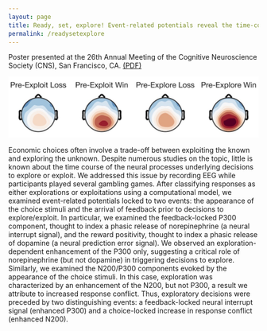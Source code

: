 ```yaml
---
layout: page
title: Ready, set, explore! Event-related potentials reveal the time-course of exploratory decisions
permalink: /readysetexplore
---
```

Poster presented at the 26th Annual Meeting of the Cognitive Neuroscience Society (CNS), San Francisco, CA. [(PDF)](/posters/readysetexplore.pdf)

![Image from CNS 2019 poster](/images/readysetexplore.jpg)

Economic choices often involve a trade-off between exploiting the known and exploring the unknown. Despite numerous studies on the topic, little is known about the time course of the neural processes underlying decisions to explore or exploit. We addressed this issue by recording EEG while participants played several gambling games. After classifying responses as either explorations or exploitations using a computational model, we examined event-related potentials locked to two events: the appearance of the choice stimuli and the arrival of feedback prior to decisions to explore/exploit. In particular, we examined the feedback-locked P300 component, thought to index a phasic release of norepinephrine (a neural interrupt signal), and the reward positivity, thought to index a phasic release of dopamine (a neural prediction error signal). We observed an exploration-dependent enhancement of the P300 only, suggesting a critical role of norepinephrine (but not dopamine) in triggering decisions to explore. Similarly, we examined the N200/P300 components evoked by the appearance of the choice stimuli. In this case, exploration was characterized by an enhancement of the N200, but not P300, a result we attribute to increased response conflict. Thus, exploratory decisions were preceded by two distinguishing events: a feedback-locked neural interrupt signal (enhanced P300) and a choice-locked increase in response conflict (enhanced N200).
